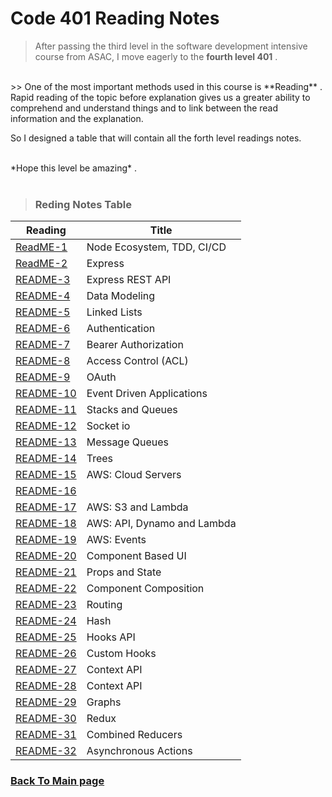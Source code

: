 # Code 401 Reading Notes

> After passing the third level in the software development intensive course from ASAC, I move eagerly to the  **fourth level 401** .
<br>
>> One of the most important methods used in this course is **Reading** . Rapid reading of the topic before explanation gives us a greater ability to comprehend and understand things and to link between the read information and the explanation.

So I designed a table that will contain all the forth level readings notes.



<br>
*Hope this level be amazing* .
<br>
<br>

> ### Reding Notes Table 

| Reading      | Title  |
| -------------| -------|
| [ReadME-1](https://raghadmustafa96.github.io/reading-notes/Class01_401) |Node Ecosystem, TDD, CI/CD|
| [ReadME-2](https://raghadmustafa96.github.io/reading-notes/Class02_401) |Express|
| [README-3](https://raghadmustafa96.github.io/reading-notes/Class03_401) |Express REST API|
| [README-4](https://raghadmustafa96.github.io/reading-notes/Class04_401) |Data Modeling|
| [README-5](https://raghadmustafa96.github.io/reading-notes/Class05_401) |Linked Lists|
| [README-6](https://raghadmustafa96.github.io/reading-notes/Class06_401) |Authentication|
| [README-7](https://raghadmustafa96.github.io/reading-notes/Class07_401) |Bearer Authorization|
| [README-8](https://raghadmustafa96.github.io/reading-notes/Class08_401) | Access Control (ACL)|
| [README-9](https://raghadmustafa96.github.io/reading-notes/Class09_401) | OAuth|
| [README-10](https://raghadmustafa96.github.io/reading-notes/Class11_401)|Event Driven Applications|
| [README-11](https://raghadmustafa96.github.io/reading-notes/Class10_401)|Stacks and Queues|
| [README-12](https://raghadmustafa96.github.io/reading-notes/Class12_401)|Socket io|
| [README-13](https://raghadmustafa96.github.io/reading-notes/Class13_401)|Message Queues|
| [README-14](https://raghadmustafa96.github.io/reading-notes/Class_14_401)|Trees|
| [README-15](https://raghadmustafa96.github.io/reading-notes/Class16401)|AWS: Cloud Servers|
| [README-16]()||
| [README-17](https://raghadmustafa96.github.io/reading-notes/Class17_401)|AWS: S3 and Lambda|
| [README-18](https://raghadmustafa96.github.io/reading-notes/Class18_401)|AWS: API, Dynamo and Lambda|
| [README-19](https://raghadmustafa96.github.io/reading-notes/Class19_401)|AWS: Events|
| [README-20](https://raghadmustafa96.github.io/reading-notes/Class26_401)|Component Based UI|
| [README-21](https://raghadmustafa96.github.io/reading-notes/Class27_401)|Props and State|
| [README-22](https://raghadmustafa96.github.io/reading-notes/Class28_401)|Component Composition|
| [README-23](https://raghadmustafa96.github.io/reading-notes/Class29_401)|Routing|
| [README-24](https://raghadmustafa96.github.io/reading-notes/Class30_401)|Hash|
| [README-25](https://raghadmustafa96.github.io/reading-notes/Class31_401)|Hooks API|
| [README-26](https://raghadmustafa96.github.io/reading-notes/Class32_401)|Custom Hooks |
|[README-27](https://raghadmustafa96.github.io/reading-notes/Class33_401) |Context API|
|[README-28](https://raghadmustafa96.github.io/reading-notes/Class34_401) |Context API|
|[README-29](https://raghadmustafa96.github.io/reading-notes/Class35_401) |Graphs|
|[README-30](https://raghadmustafa96.github.io/reading-notes/Class36_401) |Redux|
|[README-31](https://raghadmustafa96.github.io/reading-notes/Class37_401) |Combined Reducers|
|[README-32](https://raghadmustafa96.github.io/reading-notes/Class38_401) | Asynchronous Actions|




### [Back To Main page](https://raghadmustafa96.github.io/reading-notes/)